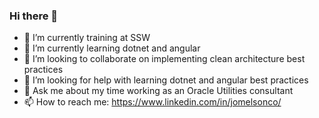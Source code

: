 ### Hi there 👋

- 🔭 I’m currently training at SSW
- 🌱 I’m currently learning dotnet and angular
- 👯 I’m looking to collaborate on implementing clean architecture best practices
- 🤔 I’m looking for help with learning dotnet and angular best practices
- 💬 Ask me about my time working as an Oracle Utilities consultant
- 📫 How to reach me: https://www.linkedin.com/in/jomelsonco/
